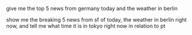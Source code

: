 give me the top 5 news from germany today and the weather in berlin

show me the breaking 5 news from sf of today, the weather in berlin right now, and tell me what time it is in tokyo right now in relation to pt
